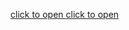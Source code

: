 [click to open ](/shadow-socks/config/sspool-1401-09-07.txt)
[click to open ](/shadow-socks/config/hellopool-1401-09-09.txt)